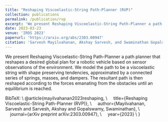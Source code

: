 ```yaml
---
title: "Reshaping Viscoelastic-String Path-Planner (RVP)"
collection: publications
permalink: /publication/rvp
excerpt: 'We present Reshaping Viscoelastic-String Path-Planner a path planner that reshapes a desired global plan for a robotic vehicle based on sensor observations of the environment. We model the path to be a viscoelastic string with shape preserving tendencies, approximated by a connected series of springs, masses, and dampers. The resultant path is then reshaped according to the forces emanating from the obstacles until an equilibrium is reached.'
date: 2023-03-23
venue: 'IROS 2023'
paperurl: 'https://arxiv.org/abs/2303.00947'
citation: 'Sarvesh Mayilvahanan, Akshay Sarvesh, and Swaminathan Gopalswamy. "Reshaping Viscoelastic-String Path-Planner (RVP)." arXiv preprint arXiv:2303.00947 (2023).'
---
```

We present Reshaping Viscoelastic-String Path-Planner a path planner that reshapes a desired global plan for a robotic vehicle based on sensor observations of the environment. We model the path to be a viscoelastic string with shape preserving tendencies, approximated by a connected series of springs, masses, and dampers. The resultant path is then reshaped according to the forces emanating from the obstacles until an equilibrium is reached.

BibTeX: \\
@article{mayilvahanan2023reshaping, \\
&nbsp;&nbsp;&nbsp;&nbsp;title={Reshaping Viscoelastic-String Path-Planner (RVP)}, \\
&nbsp;&nbsp;&nbsp;&nbsp;author={Mayilvahanan, Sarvesh and Sarvesh, Akshay and Gopalswamy, Swaminathan}, \\
&nbsp;&nbsp;&nbsp;&nbsp;journal={arXiv preprint arXiv:2303.00947}, \\
&nbsp;&nbsp;&nbsp;&nbsp;year={2023} \\
}
